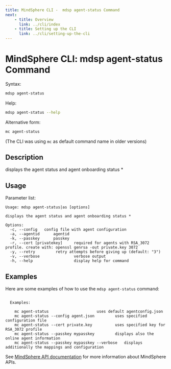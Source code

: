```yaml
---
title: MindSphere CLI -  mdsp agent-status Command
next:
    - title: Overview
      link: ../cli/index
    - title: Setting up the CLI
      link: ../cli/setting-up-the-cli
---
```


# MindSphere CLI: mdsp agent-status Command

Syntax:

```bash
mdsp agent-status
```

Help:

```bash
mdsp agent-status --help
```

Alternative form:

```bash
mc agent-status
```

(The CLI was using `mc` as default command name in older versions)

## Description

displays the agent status and agent onboarding status *

## Usage

Parameter list:

```text
Usage: mdsp agent-status|as [options]

displays the agent status and agent onboarding status *

Options:
  -c, --config   config file with agent configuration
  -a, --agentid      agentid
  -k, --passkey      passkey
  -r, --cert [privatekey]     required for agents with RSA_3072 profile. create with: openssl genrsa -out private.key 3072
  -y, --retry         retry attempts before giving up (default: "3")
  -v, --verbose               verbose output
  -h, --help                  display help for command

```

## Examples

Here are some examples of how to use the `mdsp agent-status` command:

```text

  Examples:

    mc agent-status   					uses default agentconfig.json
    mc agent-status --config agent.json 		uses specified configuration file
    mc agent-status --cert private.key 			uses specified key for RSA_3072 profile
    mc agent-status --passkey mypasskey 		displays also the online agent information
    mc agent-status --passkey mypasskey --verbose 	displays additionally the mappings and configuration

```

See [MindSphere API documentation](https://documentation.mindsphere.io/MindSphere/apis/index.html) for more information about MindSphere APIs.